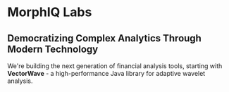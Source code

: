 # MorphIQ Labs

## Democratizing Complex Analytics Through Modern Technology

We're building the next generation of financial analysis tools, starting with **VectorWave** - a high-performance Java library for adaptive wavelet analysis.
